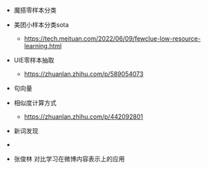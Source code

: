 - 魔搭零样本分类
- 美团小样本分类sota
	- https://tech.meituan.com/2022/06/09/fewclue-low-resource-learning.html
- UIE零样本抽取
	- https://zhuanlan.zhihu.com/p/589054073
- 句向量
- 相似度计算方式
	- https://zhuanlan.zhihu.com/p/442092801
- 新词发现
-

- 张俊林 对比学习在微博内容表示上的应用